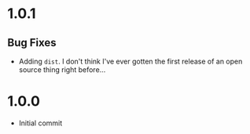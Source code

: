 # 1.0.1

## Bug Fixes

- Adding `dist`. I don't think I've ever gotten the first release of an open source thing right before...

# 1.0.0

- Initial commit
